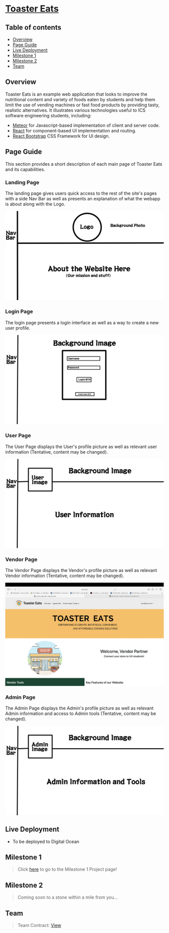 # [Toaster Eats](https://toaster-eats.github.io/)

## Table of contents

- [Overview](#overview)
- [Page Guide](#page-guide)
- [Live Deployment](#live-deployment)
- [Milestone 1](#milestone-1)
- [Milestone 2](#milestone-2)
- [Team](#team)

## Overview

Toaster Eats is an example web application that looks to improve the nutritional content and variety of foods eaten by students and help them limit the use of vending machines or fast food products by providing tasty, realistic alternatives. It illustrates various technologies useful to ICS software engineering students, including:

- [Meteor](https://www.meteor.com/) for Javascript-based implementation of client and server code.
- [React](https://reactjs.org/) for component-based UI implementation and routing.
- [React Bootstrap](https://react-bootstrap.github.io/) CSS Framework for UI design.

## Page Guide

This section provides a short description of each main page of Toaster Eats and its capabilities.

### Landing Page
The landing page gives users quick access to the rest of the site's pages with a side Nav Bar as well as presents an explanation of what the webapp is about along with the Logo.

![Landing Page](images/Landing_Page.png)

### Login Page
The login page presents a login interface as well as a way to create a new user profile.

![Login Page](images/Login_Page.png)

### User Page
The User Page displays the User's profile picture as well as relevant user information (Tentative, content may be changed).

![User Page](images/User_Page.png)

### Vendor Page
The Vendor Page displays the Vendor's profile picture as well as relevant Vendor information (Tentative, content may be changed).

![Vendor Page](images/VendorPage1.jpg)

### Admin Page
The Admin Page displays the Admin's profile picture as well as relevant Admin information and access to Admin tools (Tentative, content may be changed).

![Admin Page](images/Admin_Page.png)

## Live Deployment
- To be deployed to Digital Ocean

## Milestone 1
> Click [here](https://github.com/orgs/Toaster-Eats/projects/2) to go to the Milestone 1 Project page!

## Milestone 2
> Coming soon to a stone within a mile from you...

## Team

> Team Contract: [View](https://docs.google.com/document/d/1n0IWih1ujnwyixrOLsx8WL_5SpSu6oZ7mWP9MzyGwqM/edit?usp=sharing)
